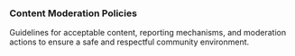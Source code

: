 ### Content Moderation Policies
Guidelines for acceptable content, reporting mechanisms, and moderation actions to ensure a safe and respectful community environment.
